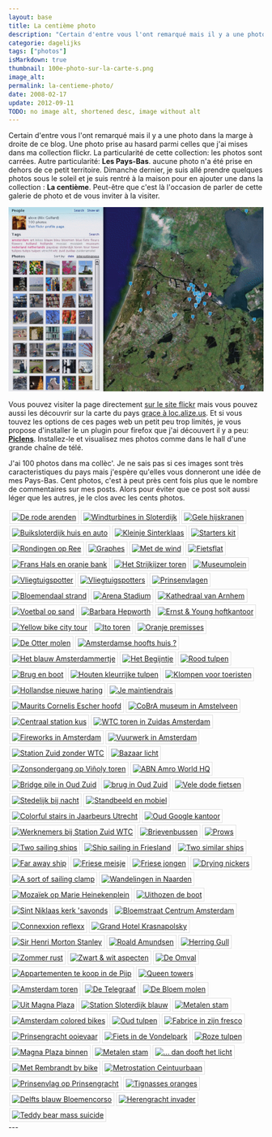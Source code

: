 ```yaml
---
layout: base
title: La centième photo
description: "Certain d'entre vous l'ont remarqué mais il y a une photo dans la marge à droite de ce blog. Une photo prise au hasard parmi celles que j'ai mises dans ma col"
categorie: dagelijks
tags: ["photos"]
isMarkdown: true
thumbnail: 100e-photo-sur-la-carte-s.png
image_alt: 
permalink: la-centieme-photo/
date: 2008-02-17
update: 2012-09-11
TODO: no image alt, shortened desc, image without alt
---
```


Certain d'entre vous l'ont remarqué mais il y a une photo dans la marge à droite de ce blog. Une photo prise au hasard parmi celles que j'ai mises dans ma collection flickr. La particularité de cette collection: les photos sont carrées. Autre particularité: **Les Pays-Bas**. aucune photo n'a été prise en dehors de ce petit territoire. Dimanche dernier, je suis allé prendre quelques photos sous le soleil et je suis rentré à la maison pour en ajouter une dans la collection : **La centième**. Peut-être que c'est là l'occasion de parler de cette galerie de photo et de vous inviter à la visiter.

![](100e-photo-sur-la-carte-s.png)

Vous pouvez visiter la page directement [sur le site flickr](http://www.flickr.com/photos/13274211@N00/) mais vous pouvez aussi les découvrir sur la carte du pays [grace à loc.alize.us](http://loc.alize.us/#/user:aloxe/geo:52.477762,4.693909,9,k/). Et si vous touvez les options de ces pages web un petit peu trop limités, je vous propose d'installer le un plugin pour firefox que j'ai découvert il y a peu: **[Piclens](http://www.piclens.com/site/firefox/win/)**. Installez-le et visualisez mes photos comme dans le hall d'une grande chaîne de télé. 

J'ai 100 photos dans ma collèc'. Je ne sais pas si ces images sont très caracteristiques du pays mais j'espère qu'elles vous donneront une idée de mes Pays-Bas. Cent photos, c'est à peut près cent fois plus que le nombre de commentaires sur mes posts. Alors pour éviter que ce post soit aussi léger que les autres, je le clos avec les cents photos.

<!-- HTML -->

<p style="float: left; padding: 4px 4px 4px 4px; border: 1px solid #ddd; background: #fff; margin: 2px;"><a href="http://www.flickr.com/photos/13274211@N00/2256373606/" title="De rode arenden"><img src="http://farm3.static.flickr.com/2089/2256373606_e6f3d28980_s.jpg" width="75" height="75" alt="De rode arenden" /></a></p>
<p style="float: left; padding: 4px 4px 4px 4px; border: 1px solid #ddd; background: #fff; margin: 2px;"><a href="http://www.flickr.com/photos/13274211@N00/2188949669/" title="Windturbines in Sloterdijk"><img src="http://farm3.static.flickr.com/2088/2188949669_4b931efdf6_s.jpg" width="75" height="75" alt="Windturbines in Sloterdijk" /></a></p>
<p style="float: left; padding: 4px 4px 4px 4px; border: 1px solid #ddd; background: #fff; margin: 2px;"><a href="http://www.flickr.com/photos/13274211@N00/2226006449/" title="Gele hijskranen"><img src="http://farm3.static.flickr.com/2060/2226006449_e2d376a7cb_s.jpg" width="75" height="75" alt="Gele hijskranen" /></a></p>
<p style="float: left; padding: 4px 4px 4px 4px; border: 1px solid #ddd; background: #fff; margin: 2px;"><a href="http://www.flickr.com/photos/13274211@N00/2158642932/" title="Buiksloterdijk huis en auto"><img src="http://farm3.static.flickr.com/2200/2158642932_d1f19048f9_s.jpg" width="75" height="75" alt="Buiksloterdijk huis en auto" /></a></p>
<p style="float: left; padding: 4px 4px 4px 4px; border: 1px solid #ddd; background: #fff; margin: 2px;"><a href="http://www.flickr.com/photos/13274211@N00/2044474482/" title="Kleinje Sinterklaas"><img src="http://farm3.static.flickr.com/2125/2044474482_86c54f12c0_s.jpg" width="75" height="75" alt="Kleinje Sinterklaas" /></a></p>
<p style="float: left; padding: 4px 4px 4px 4px; border: 1px solid #ddd; background: #fff; margin: 2px;"><a href="http://www.flickr.com/photos/13274211@N00/2192888009/" title="Starters kit"><img src="http://farm3.static.flickr.com/2114/2192888009_7400c9b8ab_s.jpg" width="75" height="75" alt="Starters kit" /></a></p>
<p style="float: left; padding: 4px 4px 4px 4px; border: 1px solid #ddd; background: #fff; margin: 2px;"><a href="http://www.flickr.com/photos/13274211@N00/1816503628/" title="Rondingen op Ree"><img src="http://farm3.static.flickr.com/2289/1816503628_8b048b75a9_s.jpg" width="75" height="75" alt="Rondingen op Ree" /></a></p>
<p style="float: left; padding: 4px 4px 4px 4px; border: 1px solid #ddd; background: #fff; margin: 2px;"><a href="http://www.flickr.com/photos/13274211@N00/1816503610/" title="Graphes"><img src="http://farm3.static.flickr.com/2343/1816503610_72748a081f_s.jpg" width="75" height="75" alt="Graphes" /></a></p>
<p style="float: left; padding: 4px 4px 4px 4px; border: 1px solid #ddd; background: #fff; margin: 2px;"><a href="http://www.flickr.com/photos/13274211@N00/2007399200/" title="Met de wind"><img src="http://farm3.static.flickr.com/2353/2007399200_f2d63db746_s.jpg" width="75" height="75" alt="Met de wind" /></a></p>
<p style="float: left; padding: 4px 4px 4px 4px; border: 1px solid #ddd; background: #fff; margin: 2px;"><a href="http://www.flickr.com/photos/13274211@N00/1460208022/" title="Fietsflat"><img src="http://farm2.static.flickr.com/1258/1460208022_daca704389_s.jpg" width="75" height="75" alt="Fietsflat" /></a></p>
<p style="float: left; padding: 4px 4px 4px 4px; border: 1px solid #ddd; background: #fff; margin: 2px;"><a href="http://www.flickr.com/photos/13274211@N00/2158466781/" title="Frans Hals en oranje bank"><img src="http://farm3.static.flickr.com/2041/2158466781_9bd5b3c49f_s.jpg" width="75" height="75" alt="Frans Hals en oranje bank" /></a></p>
<p style="float: left; padding: 4px 4px 4px 4px; border: 1px solid #ddd; background: #fff; margin: 2px;"><a href="http://www.flickr.com/photos/13274211@N00/2119316089/" title="Het Strijkijzer toren"><img src="http://farm3.static.flickr.com/2271/2119316089_96e3b8b600_s.jpg" width="75" height="75" alt="Het Strijkijzer toren" /></a></p>
<p style="float: left; padding: 4px 4px 4px 4px; border: 1px solid #ddd; background: #fff; margin: 2px;"><a href="http://www.flickr.com/photos/13274211@N00/1362290062/" title="Museumplein"><img src="http://farm2.static.flickr.com/1303/1362290062_5059040ee0_s.jpg" width="75" height="75" alt="Museumplein" /></a></p>
<p style="float: left; padding: 4px 4px 4px 4px; border: 1px solid #ddd; background: #fff; margin: 2px;"><a href="http://www.flickr.com/photos/13274211@N00/561299904/" title="Vliegtuigspotter"><img src="http://farm2.static.flickr.com/1045/561299904_283dbe226b_s.jpg" width="75" height="75" alt="Vliegtuigspotter" /></a></p>
<p style="float: left; padding: 4px 4px 4px 4px; border: 1px solid #ddd; background: #fff; margin: 2px;"><a href="http://www.flickr.com/photos/13274211@N00/561290914/" title="Vliegtuigspotters"><img src="http://farm2.static.flickr.com/1252/561290914_f527c56ae9_s.jpg" width="75" height="75" alt="Vliegtuigspotters" /></a></p>
<p style="float: left; padding: 4px 4px 4px 4px; border: 1px solid #ddd; background: #fff; margin: 2px;"><a href="http://www.flickr.com/photos/13274211@N00/500543749/" title=" Prinsenvlagen"><img src="http://farm1.static.flickr.com/193/500543749_b2d63c102e_s.jpg" width="75" height="75" alt=" Prinsenvlagen" /></a></p>
<p style="float: left; padding: 4px 4px 4px 4px; border: 1px solid #ddd; background: #fff; margin: 2px;"><a href="http://www.flickr.com/photos/13274211@N00/565651456/" title="Bloemendaal strand"><img src="http://farm2.static.flickr.com/1254/565651456_493d3d08f9_s.jpg" width="75" height="75" alt="Bloemendaal strand" /></a></p>
<p style="float: left; padding: 4px 4px 4px 4px; border: 1px solid #ddd; background: #fff; margin: 2px;"><a href="http://www.flickr.com/photos/13274211@N00/718971791/" title="Arena Stadium"><img src="http://farm2.static.flickr.com/1164/718971791_5c899d30aa_s.jpg" width="75" height="75" alt="Arena Stadium" /></a></p>
<p style="float: left; padding: 4px 4px 4px 4px; border: 1px solid #ddd; background: #fff; margin: 2px;"><a href="http://www.flickr.com/photos/13274211@N00/555837522/" title="Kathedraal van Arnhem"><img src="http://farm2.static.flickr.com/1018/555837522_97dd1d32b4_s.jpg" width="75" height="75" alt="Kathedraal van Arnhem" /></a></p>
<p style="float: left; padding: 4px 4px 4px 4px; border: 1px solid #ddd; background: #fff; margin: 2px;"><a href="http://www.flickr.com/photos/13274211@N00/2007399174/" title="Voetbal op sand"><img src="http://farm3.static.flickr.com/2272/2007399174_9408c12176_s.jpg" width="75" height="75" alt="Voetbal op sand" /></a></p>
<p style="float: left; padding: 4px 4px 4px 4px; border: 1px solid #ddd; background: #fff; margin: 2px;"><a href="http://www.flickr.com/photos/13274211@N00/452957993/" title="Barbara Hepworth"><img src="http://farm1.static.flickr.com/237/452957993_7686c02ca2_s.jpg" width="75" height="75" alt="Barbara Hepworth" /></a></p>
<p style="float: left; padding: 4px 4px 4px 4px; border: 1px solid #ddd; background: #fff; margin: 2px;"><a href="http://www.flickr.com/photos/13274211@N00/448454618/" title="Ernst &amp; Young hoftkantoor"><img src="http://farm1.static.flickr.com/208/448454618_eefb02cbe9_s.jpg" width="75" height="75" alt="Ernst &amp; Young hoftkantoor" /></a></p>
<p style="float: left; padding: 4px 4px 4px 4px; border: 1px solid #ddd; background: #fff; margin: 2px;"><a href="http://www.flickr.com/photos/13274211@N00/466333769/" title="Yellow bike city tour"><img src="http://farm1.static.flickr.com/192/466333769_689a35a317_s.jpg" width="75" height="75" alt="Yellow bike city tour" /></a></p>
<p style="float: left; padding: 4px 4px 4px 4px; border: 1px solid #ddd; background: #fff; margin: 2px;"><a href="http://www.flickr.com/photos/13274211@N00/456568340/" title="Ito toren"><img src="http://farm1.static.flickr.com/211/456568340_a7e02e4899_s.jpg" width="75" height="75" alt="Ito toren" /></a></p>
<p style="float: left; padding: 4px 4px 4px 4px; border: 1px solid #ddd; background: #fff; margin: 2px;"><a href="http://www.flickr.com/photos/13274211@N00/457422197/" title="Oranje premisses"><img src="http://farm1.static.flickr.com/199/457422197_27c8517c08_s.jpg" width="75" height="75" alt="Oranje premisses" /></a></p>
<p style="float: left; padding: 4px 4px 4px 4px; border: 1px solid #ddd; background: #fff; margin: 2px;"><a href="http://www.flickr.com/photos/13274211@N00/707403921/" title="De Otter molen"><img src="http://farm2.static.flickr.com/1027/707403921_700b84f0be_s.jpg" width="75" height="75" alt="De Otter molen" /></a></p>
<p style="float: left; padding: 4px 4px 4px 4px; border: 1px solid #ddd; background: #fff; margin: 2px;"><a href="http://www.flickr.com/photos/13274211@N00/707403951/" title="Amsterdamse hoofts huis ?"><img src="http://farm2.static.flickr.com/1296/707403951_5801407425_s.jpg" width="75" height="75" alt="Amsterdamse hoofts huis ?" /></a></p>
<p style="float: left; padding: 4px 4px 4px 4px; border: 1px solid #ddd; background: #fff; margin: 2px;"><a href="http://www.flickr.com/photos/13274211@N00/2111432688/" title="Het blauw Amsterdammertje"><img src="http://farm3.static.flickr.com/2212/2111432688_ea377db13c_s.jpg" width="75" height="75" alt="Het blauw Amsterdammertje" /></a></p>
<p style="float: left; padding: 4px 4px 4px 4px; border: 1px solid #ddd; background: #fff; margin: 2px;"><a href="http://www.flickr.com/photos/13274211@N00/2192887989/" title="Het Begijntje"><img src="http://farm3.static.flickr.com/2065/2192887989_8721848479_s.jpg" width="75" height="75" alt="Het Begijntje" /></a></p>
<p style="float: left; padding: 4px 4px 4px 4px; border: 1px solid #ddd; background: #fff; margin: 2px;"><a href="http://www.flickr.com/photos/13274211@N00/434146736/" title="Rood tulpen"><img src="http://farm1.static.flickr.com/180/434146736_310a42d9cb_s.jpg" width="75" height="75" alt="Rood tulpen" /></a></p>
<p style="float: left; padding: 4px 4px 4px 4px; border: 1px solid #ddd; background: #fff; margin: 2px;"><a href="http://www.flickr.com/photos/13274211@N00/1507247694/" title="Brug en boot"><img src="http://farm3.static.flickr.com/2094/1507247694_58fb521603_s.jpg" width="75" height="75" alt="Brug en boot" /></a></p>
<p style="float: left; padding: 4px 4px 4px 4px; border: 1px solid #ddd; background: #fff; margin: 2px;"><a href="http://www.flickr.com/photos/13274211@N00/420216121/" title="Houten kleurrijke tulpen"><img src="http://farm1.static.flickr.com/182/420216121_3ee33723d7_s.jpg" width="75" height="75" alt="Houten kleurrijke tulpen" /></a></p>
<p style="float: left; padding: 4px 4px 4px 4px; border: 1px solid #ddd; background: #fff; margin: 2px;"><a href="http://www.flickr.com/photos/13274211@N00/410484650/" title="Klompen voor toeristen"><img src="http://farm1.static.flickr.com/125/410484650_15e3df5e6d_s.jpg" width="75" height="75" alt="Klompen voor toeristen" /></a></p>
<p style="float: left; padding: 4px 4px 4px 4px; border: 1px solid #ddd; background: #fff; margin: 2px;"><a href="http://www.flickr.com/photos/13274211@N00/542053717/" title="Hollandse nieuwe haring"><img src="http://farm2.static.flickr.com/1330/542053717_09d7d1ef43_s.jpg" width="75" height="75" alt="Hollandse nieuwe haring" /></a></p>
<p style="float: left; padding: 4px 4px 4px 4px; border: 1px solid #ddd; background: #fff; margin: 2px;"><a href="http://www.flickr.com/photos/13274211@N00/452598196/" title="Je maintiendrais"><img src="http://farm1.static.flickr.com/249/452598196_cf4c8ebea1_s.jpg" width="75" height="75" alt="Je maintiendrais" /></a></p>
<p style="float: left; padding: 4px 4px 4px 4px; border: 1px solid #ddd; background: #fff; margin: 2px;"><a href="http://www.flickr.com/photos/13274211@N00/423080182/" title="Maurits Cornelis Escher hoofd"><img src="http://farm1.static.flickr.com/174/423080182_07a305fc05_s.jpg" width="75" height="75" alt="Maurits Cornelis Escher hoofd" /></a></p>
<p style="float: left; padding: 4px 4px 4px 4px; border: 1px solid #ddd; background: #fff; margin: 2px;"><a href="http://www.flickr.com/photos/13274211@N00/395859054/" title="CoBrA museum in Amstelveen"><img src="http://farm1.static.flickr.com/135/395859054_332a9f8bc0_s.jpg" width="75" height="75" alt="CoBrA museum in Amstelveen" /></a></p>
<p style="float: left; padding: 4px 4px 4px 4px; border: 1px solid #ddd; background: #fff; margin: 2px;"><a href="http://www.flickr.com/photos/13274211@N00/445831776/" title="Centraal station kus"><img src="http://farm1.static.flickr.com/201/445831776_7b753b8cd8_s.jpg" width="75" height="75" alt="Centraal station kus" /></a></p>
<p style="float: left; padding: 4px 4px 4px 4px; border: 1px solid #ddd; background: #fff; margin: 2px;"><a href="http://www.flickr.com/photos/13274211@N00/360514331/" title="WTC toren in Zuidas Amsterdam"><img src="http://farm1.static.flickr.com/125/360514331_5223f114b0_s.jpg" width="75" height="75" alt="WTC toren in Zuidas Amsterdam" /></a></p>
<p style="float: left; padding: 4px 4px 4px 4px; border: 1px solid #ddd; background: #fff; margin: 2px;"><a href="http://www.flickr.com/photos/13274211@N00/342781708/" title="Fireworks in Amsterdam"><img src="http://farm1.static.flickr.com/146/342781708_d54cd9d0d5_s.jpg" width="75" height="75" alt="Fireworks in Amsterdam" /></a></p>
<p style="float: left; padding: 4px 4px 4px 4px; border: 1px solid #ddd; background: #fff; margin: 2px;"><a href="http://www.flickr.com/photos/13274211@N00/342781716/" title="Vuurwerk in Amsterdam"><img src="http://farm1.static.flickr.com/162/342781716_c9b418577f_s.jpg" width="75" height="75" alt="Vuurwerk in Amsterdam" /></a></p>
<p style="float: left; padding: 4px 4px 4px 4px; border: 1px solid #ddd; background: #fff; margin: 2px;"><a href="http://www.flickr.com/photos/13274211@N00/391468176/" title="Station Zuid zonder WTC"><img src="http://farm1.static.flickr.com/171/391468176_f42b125fa8_s.jpg" width="75" height="75" alt="Station Zuid zonder WTC" /></a></p>
<p style="float: left; padding: 4px 4px 4px 4px; border: 1px solid #ddd; background: #fff; margin: 2px;"><a href="http://www.flickr.com/photos/13274211@N00/1507247660/" title="Bazaar licht"><img src="http://farm3.static.flickr.com/2074/1507247660_bc186e6ad4_s.jpg" width="75" height="75" alt="Bazaar licht" /></a></p>
<p style="float: left; padding: 4px 4px 4px 4px; border: 1px solid #ddd; background: #fff; margin: 2px;"><a href="http://www.flickr.com/photos/13274211@N00/437327895/" title="Zonsondergang op Viñoly toren"><img src="http://farm1.static.flickr.com/150/437327895_813a20e245_s.jpg" width="75" height="75" alt="Zonsondergang op Viñoly toren" /></a></p>
<p style="float: left; padding: 4px 4px 4px 4px; border: 1px solid #ddd; background: #fff; margin: 2px;"><a href="http://www.flickr.com/photos/13274211@N00/433605790/" title="ABN Amro World HQ"><img src="http://farm1.static.flickr.com/145/433605790_db5e7a40b2_s.jpg" width="75" height="75" alt="ABN Amro World HQ" /></a></p>
<p style="float: left; padding: 4px 4px 4px 4px; border: 1px solid #ddd; background: #fff; margin: 2px;"><a href="http://www.flickr.com/photos/13274211@N00/470975732/" title="Bridge pile in Oud Zuid"><img src="http://farm1.static.flickr.com/176/470975732_41cb364cbe_s.jpg" width="75" height="75" alt="Bridge pile in Oud Zuid" /></a></p>
<p style="float: left; padding: 4px 4px 4px 4px; border: 1px solid #ddd; background: #fff; margin: 2px;"><a href="http://www.flickr.com/photos/13274211@N00/470975726/" title="brug in Oud Zuid"><img src="http://farm1.static.flickr.com/184/470975726_1a20376031_s.jpg" width="75" height="75" alt="brug in Oud Zuid" /></a></p>
<p style="float: left; padding: 4px 4px 4px 4px; border: 1px solid #ddd; background: #fff; margin: 2px;"><a href="http://www.flickr.com/photos/13274211@N00/409185064/" title="Vele dode fietsen"><img src="http://farm1.static.flickr.com/102/409185064_e881d732b4_s.jpg" width="75" height="75" alt="Vele dode fietsen" /></a></p>
<p style="float: left; padding: 4px 4px 4px 4px; border: 1px solid #ddd; background: #fff; margin: 2px;"><a href="http://www.flickr.com/photos/13274211@N00/1507247704/" title="Stedelijk bij nacht"><img src="http://farm3.static.flickr.com/2103/1507247704_6bc030903e_s.jpg" width="75" height="75" alt="Stedelijk bij nacht" /></a></p>
<p style="float: left; padding: 4px 4px 4px 4px; border: 1px solid #ddd; background: #fff; margin: 2px;"><a href="http://www.flickr.com/photos/13274211@N00/2188949667/" title="Standbeeld en mobiel"><img src="http://farm3.static.flickr.com/2184/2188949667_9ffff60cef_s.jpg" width="75" height="75" alt="Standbeeld en mobiel" /></a></p>
<p style="float: left; padding: 4px 4px 4px 4px; border: 1px solid #ddd; background: #fff; margin: 2px;"><a href="http://www.flickr.com/photos/13274211@N00/395880250/" title="Colorful stairs in Jaarbeurs Utrecht"><img src="http://farm1.static.flickr.com/141/395880250_bd048f90a0_s.jpg" width="75" height="75" alt="Colorful stairs in Jaarbeurs Utrecht" /></a></p>
<p style="float: left; padding: 4px 4px 4px 4px; border: 1px solid #ddd; background: #fff; margin: 2px;"><a href="http://www.flickr.com/photos/13274211@N00/433605792/" title="Oud Google kantoor"><img src="http://farm1.static.flickr.com/172/433605792_77203c1041_s.jpg" width="75" height="75" alt="Oud Google kantoor" /></a></p>
<p style="float: left; padding: 4px 4px 4px 4px; border: 1px solid #ddd; background: #fff; margin: 2px;"><a href="http://www.flickr.com/photos/13274211@N00/391443565/" title="Werknemers bij Station Zuid WTC"><img src="http://farm1.static.flickr.com/165/391443565_572b59fde2_s.jpg" width="75" height="75" alt="Werknemers bij Station Zuid WTC" /></a></p>
<p style="float: left; padding: 4px 4px 4px 4px; border: 1px solid #ddd; background: #fff; margin: 2px;"><a href="http://www.flickr.com/photos/13274211@N00/534321891/" title="Brievenbussen"><img src="http://farm2.static.flickr.com/1162/534321891_98c3d35cdf_s.jpg" width="75" height="75" alt="Brievenbussen" /></a></p>
<p style="float: left; padding: 4px 4px 4px 4px; border: 1px solid #ddd; background: #fff; margin: 2px;"><a href="http://www.flickr.com/photos/13274211@N00/249734184/" title="Prows"><img src="http://farm1.static.flickr.com/92/249734184_19398f9588_s.jpg" width="75" height="75" alt="Prows" /></a></p>
<p style="float: left; padding: 4px 4px 4px 4px; border: 1px solid #ddd; background: #fff; margin: 2px;"><a href="http://www.flickr.com/photos/13274211@N00/249734175/" title="Two sailing ships"><img src="http://farm1.static.flickr.com/87/249734175_7832a18368_s.jpg" width="75" height="75" alt="Two sailing ships" /></a></p>
<p style="float: left; padding: 4px 4px 4px 4px; border: 1px solid #ddd; background: #fff; margin: 2px;"><a href="http://www.flickr.com/photos/13274211@N00/249734188/" title="Ship sailing in Friesland"><img src="http://farm1.static.flickr.com/93/249734188_25ed41683d_s.jpg" width="75" height="75" alt="Ship sailing in Friesland" /></a></p>
<p style="float: left; padding: 4px 4px 4px 4px; border: 1px solid #ddd; background: #fff; margin: 2px;"><a href="http://www.flickr.com/photos/13274211@N00/249737140/" title="Two similar ships"><img src="http://farm1.static.flickr.com/45/249737140_ca1427e57c_s.jpg" width="75" height="75" alt="Two similar ships" /></a></p>
<p style="float: left; padding: 4px 4px 4px 4px; border: 1px solid #ddd; background: #fff; margin: 2px;"><a href="http://www.flickr.com/photos/13274211@N00/249737143/" title="Far away ship"><img src="http://farm1.static.flickr.com/98/249737143_c32957421d_s.jpg" width="75" height="75" alt="Far away ship" /></a></p>
<p style="float: left; padding: 4px 4px 4px 4px; border: 1px solid #ddd; background: #fff; margin: 2px;"><a href="http://www.flickr.com/photos/13274211@N00/278973676/" title="Friese meisje"><img src="http://farm1.static.flickr.com/95/278973676_4946cceec7_s.jpg" width="75" height="75" alt="Friese meisje" /></a></p>
<p style="float: left; padding: 4px 4px 4px 4px; border: 1px solid #ddd; background: #fff; margin: 2px;"><a href="http://www.flickr.com/photos/13274211@N00/278973675/" title="Friese jongen"><img src="http://farm1.static.flickr.com/122/278973675_7af085e475_s.jpg" width="75" height="75" alt="Friese jongen" /></a></p>
<p style="float: left; padding: 4px 4px 4px 4px; border: 1px solid #ddd; background: #fff; margin: 2px;"><a href="http://www.flickr.com/photos/13274211@N00/249734178/" title="Drying nickers"><img src="http://farm1.static.flickr.com/81/249734178_45094ce3dc_s.jpg" width="75" height="75" alt="Drying nickers" /></a></p>
<p style="float: left; padding: 4px 4px 4px 4px; border: 1px solid #ddd; background: #fff; margin: 2px;"><a href="http://www.flickr.com/photos/13274211@N00/249737148/" title="A sort of sailing clamp"><img src="http://farm1.static.flickr.com/70/249737148_9335efe137_s.jpg" width="75" height="75" alt="A sort of sailing clamp" /></a></p>
<p style="float: left; padding: 4px 4px 4px 4px; border: 1px solid #ddd; background: #fff; margin: 2px;"><a href="http://www.flickr.com/photos/13274211@N00/565651472/" title="Wandelingen in Naarden"><img src="http://farm2.static.flickr.com/1193/565651472_6ddcdd795f_s.jpg" width="75" height="75" alt="Wandelingen in Naarden" /></a></p>
<p style="float: left; padding: 4px 4px 4px 4px; border: 1px solid #ddd; background: #fff; margin: 2px;"><a href="http://www.flickr.com/photos/13274211@N00/425364784/" title="Mozaïek op Marie Heinekenplein"><img src="http://farm1.static.flickr.com/158/425364784_020bb46866_s.jpg" width="75" height="75" alt="Mozaïek op Marie Heinekenplein" /></a></p>
<p style="float: left; padding: 4px 4px 4px 4px; border: 1px solid #ddd; background: #fff; margin: 2px;"><a href="http://www.flickr.com/photos/13274211@N00/423970950/" title="Uithozen de boot"><img src="http://farm1.static.flickr.com/180/423970950_b1a16927d3_s.jpg" width="75" height="75" alt="Uithozen de boot" /></a></p>
<p style="float: left; padding: 4px 4px 4px 4px; border: 1px solid #ddd; background: #fff; margin: 2px;"><a href="http://www.flickr.com/photos/13274211@N00/449375377/" title="Sint Niklaas kerk 'savonds"><img src="http://farm1.static.flickr.com/217/449375377_ff6ab0ebde_s.jpg" width="75" height="75" alt="Sint Niklaas kerk 'savonds" /></a></p>
<p style="float: left; padding: 4px 4px 4px 4px; border: 1px solid #ddd; background: #fff; margin: 2px;"><a href="http://www.flickr.com/photos/13274211@N00/456568330/" title="Bloemstraat Centrum Amsterdam"><img src="http://farm1.static.flickr.com/181/456568330_4afd083440_s.jpg" width="75" height="75" alt="Bloemstraat Centrum Amsterdam" /></a></p>
<p style="float: left; padding: 4px 4px 4px 4px; border: 1px solid #ddd; background: #fff; margin: 2px;"><a href="http://www.flickr.com/photos/13274211@N00/466325103/" title="Connexxion reflexx"><img src="http://farm1.static.flickr.com/172/466325103_571d77595c_s.jpg" width="75" height="75" alt="Connexxion reflexx" /></a></p>
<p style="float: left; padding: 4px 4px 4px 4px; border: 1px solid #ddd; background: #fff; margin: 2px;"><a href="http://www.flickr.com/photos/13274211@N00/420216118/" title="Grand Hotel Krasnapolsky"><img src="http://farm1.static.flickr.com/131/420216118_4402afc59f_s.jpg" width="75" height="75" alt="Grand Hotel Krasnapolsky" /></a></p>
<p style="float: left; padding: 4px 4px 4px 4px; border: 1px solid #ddd; background: #fff; margin: 2px;"><a href="http://www.flickr.com/photos/13274211@N00/210176344/" title="Sir Henri Morton Stanley"><img src="http://farm1.static.flickr.com/91/210176344_ee014677c5_s.jpg" width="75" height="75" alt="Sir Henri Morton Stanley" /></a></p>
<p style="float: left; padding: 4px 4px 4px 4px; border: 1px solid #ddd; background: #fff; margin: 2px;"><a href="http://www.flickr.com/photos/13274211@N00/210053288/" title="Roald Amundsen"><img src="http://farm1.static.flickr.com/98/210053288_cc3de6ed4d_s.jpg" width="75" height="75" alt="Roald Amundsen" /></a></p>
<p style="float: left; padding: 4px 4px 4px 4px; border: 1px solid #ddd; background: #fff; margin: 2px;"><a href="http://www.flickr.com/photos/13274211@N00/210176345/" title="Herring Gull"><img src="http://farm1.static.flickr.com/90/210176345_a4f19fc629_s.jpg" width="75" height="75" alt="Herring Gull" /></a></p>
<p style="float: left; padding: 4px 4px 4px 4px; border: 1px solid #ddd; background: #fff; margin: 2px;"><a href="http://www.flickr.com/photos/13274211@N00/2192887981/" title="Zommer rust"><img src="http://farm3.static.flickr.com/2366/2192887981_6925e36388_s.jpg" width="75" height="75" alt="Zommer rust" /></a></p>
<p style="float: left; padding: 4px 4px 4px 4px; border: 1px solid #ddd; background: #fff; margin: 2px;"><a href="http://www.flickr.com/photos/13274211@N00/2192888013/" title="Zwart &amp; wit aspecten"><img src="http://farm3.static.flickr.com/2096/2192888013_b44e8d0470_s.jpg" width="75" height="75" alt="Zwart &amp; wit aspecten" /></a></p>
<p style="float: left; padding: 4px 4px 4px 4px; border: 1px solid #ddd; background: #fff; margin: 2px;"><a href="http://www.flickr.com/photos/13274211@N00/445831766/" title="De Omval"><img src="http://farm1.static.flickr.com/221/445831766_ebfb09f920_s.jpg" width="75" height="75" alt="De Omval" /></a></p>
<p style="float: left; padding: 4px 4px 4px 4px; border: 1px solid #ddd; background: #fff; margin: 2px;"><a href="http://www.flickr.com/photos/13274211@N00/408905545/" title="Appartementen te koop in de Pijp"><img src="http://farm1.static.flickr.com/182/408905545_860e4bace3_s.jpg" width="75" height="75" alt="Appartementen te koop in de Pijp" /></a></p>
<p style="float: left; padding: 4px 4px 4px 4px; border: 1px solid #ddd; background: #fff; margin: 2px;"><a href="http://www.flickr.com/photos/13274211@N00/408936858/" title="Queen towers"><img src="http://farm1.static.flickr.com/177/408936858_2b052a0b9b_s.jpg" width="75" height="75" alt="Queen towers" /></a></p>
<p style="float: left; padding: 4px 4px 4px 4px; border: 1px solid #ddd; background: #fff; margin: 2px;"><a href="http://www.flickr.com/photos/13274211@N00/634430942/" title="Amsterdam toren"><img src="http://farm2.static.flickr.com/1239/634430942_b517236945_s.jpg" width="75" height="75" alt="Amsterdam toren" /></a></p>
<p style="float: left; padding: 4px 4px 4px 4px; border: 1px solid #ddd; background: #fff; margin: 2px;"><a href="http://www.flickr.com/photos/13274211@N00/1507247684/" title="De Telegraaf"><img src="http://farm3.static.flickr.com/2193/1507247684_95c265b640_s.jpg" width="75" height="75" alt="De Telegraaf" /></a></p>
<p style="float: left; padding: 4px 4px 4px 4px; border: 1px solid #ddd; background: #fff; margin: 2px;"><a href="http://www.flickr.com/photos/13274211@N00/634276388/" title="De Bloem molen"><img src="http://farm2.static.flickr.com/1063/634276388_b1f62dd7f2_s.jpg" width="75" height="75" alt="De Bloem molen" /></a></p>
<p style="float: left; padding: 4px 4px 4px 4px; border: 1px solid #ddd; background: #fff; margin: 2px;"><a href="http://www.flickr.com/photos/13274211@N00/500543737/" title="Uit Magna Plaza"><img src="http://farm1.static.flickr.com/218/500543737_2870e47065_s.jpg" width="75" height="75" alt="Uit Magna Plaza" /></a></p>
<p style="float: left; padding: 4px 4px 4px 4px; border: 1px solid #ddd; background: #fff; margin: 2px;"><a href="http://www.flickr.com/photos/13274211@N00/509936619/" title="Station Sloterdijk blauw"><img src="http://farm1.static.flickr.com/220/509936619_ae7a6c93be_s.jpg" width="75" height="75" alt="Station Sloterdijk blauw" /></a></p>
<p style="float: left; padding: 4px 4px 4px 4px; border: 1px solid #ddd; background: #fff; margin: 2px;"><a href="http://www.flickr.com/photos/13274211@N00/509936621/" title="Metalen stam"><img src="http://farm1.static.flickr.com/230/509936621_e85fc11fda_s.jpg" width="75" height="75" alt="Metalen stam" /></a></p>
<p style="float: left; padding: 4px 4px 4px 4px; border: 1px solid #ddd; background: #fff; margin: 2px;"><a href="http://www.flickr.com/photos/13274211@N00/271214885/" title="Amsterdam colored bikes"><img src="http://farm1.static.flickr.com/111/271214885_4ec9ede525_s.jpg" width="75" height="75" alt="Amsterdam colored bikes" /></a></p>
<p style="float: left; padding: 4px 4px 4px 4px; border: 1px solid #ddd; background: #fff; margin: 2px;"><a href="http://www.flickr.com/photos/13274211@N00/438423918/" title="Oud tulpen"><img src="http://farm1.static.flickr.com/175/438423918_8797f4a369_s.jpg" width="75" height="75" alt="Oud tulpen" /></a></p>
<p style="float: left; padding: 4px 4px 4px 4px; border: 1px solid #ddd; background: #fff; margin: 2px;"><a href="http://www.flickr.com/photos/13274211@N00/425364778/" title="Fabrice in zijn fresco"><img src="http://farm1.static.flickr.com/177/425364778_fd262e8ce0_s.jpg" width="75" height="75" alt="Fabrice in zijn fresco" /></a></p>
<p style="float: left; padding: 4px 4px 4px 4px; border: 1px solid #ddd; background: #fff; margin: 2px;"><a href="http://www.flickr.com/photos/13274211@N00/474291368/" title="Prinsengracht ooievaar"><img src="http://farm1.static.flickr.com/206/474291368_26f8377a7f_s.jpg" width="75" height="75" alt="Prinsengracht ooievaar" /></a></p>
<p style="float: left; padding: 4px 4px 4px 4px; border: 1px solid #ddd; background: #fff; margin: 2px;"><a href="http://www.flickr.com/photos/13274211@N00/220282761/" title="Fiets in de Vondelpark"><img src="http://farm1.static.flickr.com/80/220282761_4db7a50607_s.jpg" width="75" height="75" alt="Fiets in de Vondelpark" /></a></p>
<p style="float: left; padding: 4px 4px 4px 4px; border: 1px solid #ddd; background: #fff; margin: 2px;"><a href="http://www.flickr.com/photos/13274211@N00/437327893/" title="Roze tulpen"><img src="http://farm1.static.flickr.com/171/437327893_3d3abbb4bc_s.jpg" width="75" height="75" alt="Roze tulpen" /></a></p>
<p style="float: left; padding: 4px 4px 4px 4px; border: 1px solid #ddd; background: #fff; margin: 2px;"><a href="http://www.flickr.com/photos/13274211@N00/435559140/" title="Magna Plaza binnen"><img src="http://farm1.static.flickr.com/177/435559140_2c5305546d_s.jpg" width="75" height="75" alt="Magna Plaza binnen" /></a></p>
<p style="float: left; padding: 4px 4px 4px 4px; border: 1px solid #ddd; background: #fff; margin: 2px;"><a href="http://www.flickr.com/photos/13274211@N00/509936607/" title="Metalen stam"><img src="http://farm1.static.flickr.com/213/509936607_b495b0a5f4_s.jpg" width="75" height="75" alt="Metalen stam" /></a></p>
<p style="float: left; padding: 4px 4px 4px 4px; border: 1px solid #ddd; background: #fff; margin: 2px;"><a href="http://www.flickr.com/photos/13274211@N00/466329162/" title="... dan dooft het licht"><img src="http://farm1.static.flickr.com/229/466329162_00339b4ebc_s.jpg" width="75" height="75" alt="... dan dooft het licht" /></a></p>
<p style="float: left; padding: 4px 4px 4px 4px; border: 1px solid #ddd; background: #fff; margin: 2px;"><a href="http://www.flickr.com/photos/13274211@N00/892268153/" title="Met Rembrandt by bike"><img src="http://farm2.static.flickr.com/1308/892268153_46760d167a_s.jpg" width="75" height="75" alt="Met Rembrandt by bike" /></a></p>
<p style="float: left; padding: 4px 4px 4px 4px; border: 1px solid #ddd; background: #fff; margin: 2px;"><a href="http://www.flickr.com/photos/13274211@N00/254750827/" title="Metrostation Ceintuurbaan"><img src="http://farm1.static.flickr.com/120/254750827_b6450b6114_s.jpg" width="75" height="75" alt="Metrostation Ceintuurbaan" /></a></p>
<p style="float: left; padding: 4px 4px 4px 4px; border: 1px solid #ddd; background: #fff; margin: 2px;"><a href="http://www.flickr.com/photos/13274211@N00/487851153/" title="Prinsenvlag op Prinsengracht"><img src="http://farm1.static.flickr.com/226/487851153_1d7f8a945c_s.jpg" width="75" height="75" alt="Prinsenvlag op Prinsengracht" /></a></p>
<p style="float: left; padding: 4px 4px 4px 4px; border: 1px solid #ddd; background: #fff; margin: 2px;"><a href="http://www.flickr.com/photos/13274211@N00/470975708/" title="Tignasses oranges"><img src="http://farm1.static.flickr.com/196/470975708_922a85dc78_s.jpg" width="75" height="75" alt="Tignasses oranges" /></a></p>
<p style="float: left; padding: 4px 4px 4px 4px; border: 1px solid #ddd; background: #fff; margin: 2px;"><a href="http://www.flickr.com/photos/13274211@N00/2119316095/" title="Delfts blauw Bloemencorso"><img src="http://farm3.static.flickr.com/2158/2119316095_73f99b9164_s.jpg" width="75" height="75" alt="Delfts blauw Bloemencorso" /></a></p>
<p style="float: left; padding: 4px 4px 4px 4px; border: 1px solid #ddd; background: #fff; margin: 2px;"><a href="http://www.flickr.com/photos/13274211@N00/176195613/" title="Herengracht invader"><img src="http://farm1.static.flickr.com/43/176195613_52a6604456_s.jpg" width="75" height="75" alt="Herengracht invader" /></a></p>
<p style="float: left; padding: 4px 4px 4px 4px; border: 1px solid #ddd; background: #fff; margin: 2px;"><a href="http://www.flickr.com/photos/13274211@N00/297395694/" title="Teddy bear mass suicide"><img src="http://farm1.static.flickr.com/110/297395694_2df6608324_s.jpg" width="75" height="75" alt="Teddy bear mass suicide" /></a></p>
<div style="clear:both;"></div>			
<!-- / HTML -->
---